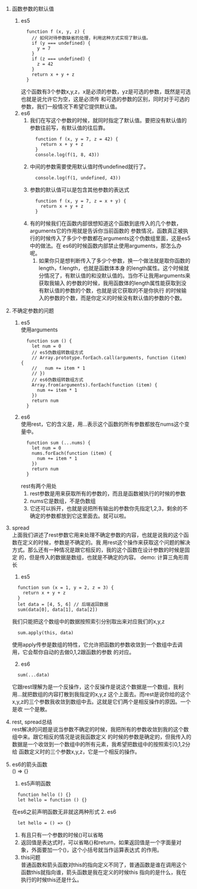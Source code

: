 1. 函数参数的默认值
    1. es5
        ```
          function f (x, y, z) {
            // 如何对待参数缺省的处理，利用这种方式实现了默认值。
            if (y === undefined) {
              y = 7
            }
            if (z === undefined) {
              z = 42
            }
            return x + y + z
          }
        ```
        这个函数有3个参数x,y,z，x是必须的参数，yz是可选的参数，既然是可选也就是说允许它为空，这是必须传
        和可选的参数的区别，同时对于可选的参数，我们一般情况下希望它提供默认值。
    2. es6
        1. 我们在写这个参数的时候，就同时指定了默认值。要把没有默认值的参数往前写，有默认值的往后靠。
            ```
              function f (x, y = 7, z = 42) {
                return x + y + z
              }
              console.log(f(1, 8, 43))
            ```
        2. 中间的参数需要使用默认值时传undefined就行了。
            ```
              console.log(f(1, undefined, 43))
            ```
        3. 参数的默认值可以是包含其他参数的表达式
            ```
              function f (x, y = 7, z = x + y) {
                return x + y + z
              }
            ```
        4. 有的时候我们在函数内部很想知道这个函数到底传入的几个参数，arguments它的作用就是告诉你当前函数的
          参数情况，函数真正被执行的时候传入了多少个参数都在arguments这个伪数组里面，这是es5中的做法。在
          es6的时候函数内部禁止使用arguments，那怎么办呢。
            1. 如果你只是想判断传入了多少个参数，换一个做法就是取你函数的length，f.length，也就是函数体本身
              的length属性。这个时候就分情况了，有默认值的和没默认值的。当你不让我用arguments来获取我输入
              的参数的时候，我用函数体的length属性能获取到没有默认值的参数的个数，也就是说它获取的不是你执行
              的时候输入的参数的个数，而是你定义的时候没有默认值的参数的个数。
2. 不确定参数的问题
    1. es5 <br>
      使用arguments
        ```
          function sum () {
            let num = 0
            // es5伪数组转数组方式
            // Array.prototype.forEach.call(arguments, function (item) {
            //   num += item * 1
            // })
            // es6伪数组转数组方式
            Array.from(arguments).forEach(function (item) {
              num += item * 1
            })
            return num
          }
        ```
    2. es6 <br>
      使用rest，它的含义是，用...表示这个函数的所有参数都放在nums这个变量中。
        ```
          function sum (...nums) {
            let num = 0
            nums.forEach(function (item) {
              num += item * 1
            })
            return num
          }
        ```
        rest有两个用处<br>
          1. rest参数是用来获取所有的参数的，而且是函数被执行的时候的参数
          2. nums它是数组，不是伪数组
          3. 它还可以拆开，也就是说把所有输出的参数你先指定1,2,3，剩余的不确定的参数都放到它这里面去。就可以啦。
3. spread <br>
    上面我们讲述了rest参数它用来处理不确定参数的内容，也就是说我的这个函数在定义的时候，参数是不确定的。我
    用rest这个操作来获取这个问题的解决方式。那么还有一种情况是跟它相反的，我的这个函数在设计参数的时候是固定
    的，但是传入的数据是数组，也就是不确定的内容。
    demo: 计算三角形周长
    1. es5
      ```
        function sun (x = 1, y = 2, z = 3) {
          return x + y + z
        }
        let data = [4, 5, 6] // 后端返回数据
        sum(data[0], data[1], data[2])
      ```
      我们只能把这个数组中的数据按照索引分别取出来对应我们的x,y,z
      ```
        sum.apply(this, data)
      ```
      使用apply传参是数组的特性，它允许把函数的参数收敛到一个数组中去调用，它会帮你自动的去做0,1,2跟函数的参数
      的对应。

    2. es6<br>
      ```
        sum(...data)
      ```
    它跟rest理解为是一个反操作，这个反操作是说这个数据是一个数组，我利用...就把数组的内容打散到我指定的x,y,z
    这个上面去。而rest是说你给的这个x,y,z的三个参数我收敛到数组中去。这就是它们两个是相反操作的原因。一个是收
    一个是散。
4. rest, spread总结 <br>
    rest解决的问题是说当参数不确定的时候，我把所有的参数收敛到我的这个数组中来。跟它相反的情况是说我函数定义
    的时候的参数是确定的，但我传入的数据是一个收敛到一个数组中的所有元素，我希望把数组中的按照索引0,1,2分给
    函数定义时的三个参数x,y,z，它是一个相反的操作。
5. es6的箭头函数 <br>
    () => {}
    1. es5声明函数
    ```
      function hello () {}
      let hello = function () {}
    ```
    在es6之前声明函数无非就这两种形式
    2. es6
    ```
      let hello = () => {}
    ```
      1. 有且只有一个参数的时候()可以省略
      2. 返回值是表达式时，可以省略{}和return，如果返回值是一个字面量对象，外面要加一个()，这个小括号就当作运算表达式
        的作用。
    3. this问题 <br>
      普通函数和箭头函数对this的指向定义不同了，普通函数是谁在调用这个函数this就指向谁，箭头函数是我在定义的时候this
      指向的是什么，我在执行的时候this还是什么。
    